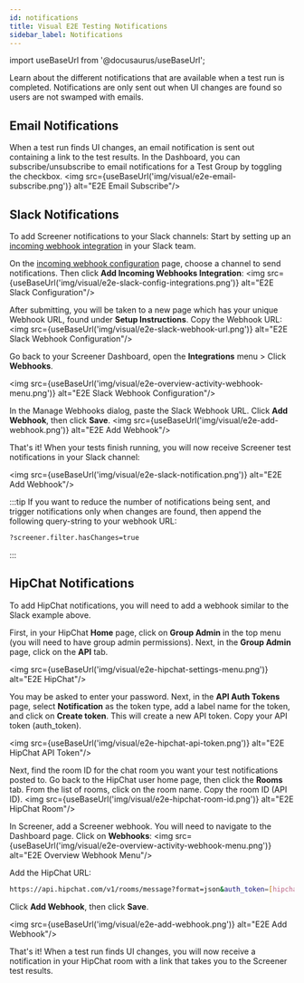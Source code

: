 ```yaml
---
id: notifications
title: Visual E2E Testing Notifications
sidebar_label: Notifications
---
```


import useBaseUrl from '@docusaurus/useBaseUrl';

Learn about the different notifications that are available when a test run is completed. Notifications are only sent out when UI changes are found so users are not swamped with emails.

## Email Notifications
When a test run finds UI changes, an email notification is sent out containing a link to the test results. In the Dashboard, you can subscribe/unsubscribe to email notifications for a Test Group by toggling the checkbox.
<img src={useBaseUrl('img/visual/e2e-email-subscribe.png')} alt="E2E Email Subscribe"/>


## Slack Notifications
To add Screener notifications to your Slack channels: Start by setting up an [incoming webhook integration](https://my.slack.com/services/new/incoming-webhook/) in your Slack team.

On the [incoming webhook configuration](https://my.slack.com/services/new/incoming-webhook/) page, choose a channel to send notifications. Then click **Add Incoming Webhooks Integration**:
<img src={useBaseUrl('img/visual/e2e-slack-config-integrations.png')} alt="E2E Slack Configuration"/>


After submitting, you will be taken to a new page which has your unique Webhook URL, found under **Setup Instructions**. Copy the Webhook URL:
<img src={useBaseUrl('img/visual/e2e-slack-webhook-url.png')} alt="E2E Slack Webhook Configuration"/>

Go back to your Screener Dashboard, open the **Integrations** menu > Click **Webhooks**.

<img src={useBaseUrl('img/visual/e2e-overview-activity-webhook-menu.png')} alt="E2E Slack Webhook Configuration"/>


In the Manage Webhooks dialog, paste the Slack Webhook URL. Click **Add Webhook**, then click **Save**.
<img src={useBaseUrl('img/visual/e2e-add-webhook.png')} alt="E2E Add Webhook"/>


That's it! When your tests finish running, you will now receive Screener test notifications in your Slack channel:

<img src={useBaseUrl('img/visual/e2e-slack-notification.png')} alt="E2E Add Webhook"/>


:::tip
If you want to reduce the number of notifications being sent, and trigger notifications only when changes are found, then append the following query-string to your webhook URL:

```bash
?screener.filter.hasChanges=true
```

:::


## HipChat Notifications

To add HipChat notifications, you will need to add a webhook similar to the Slack example above.

First, in your HipChat **Home** page, click on **Group Admin** in the top menu (you will need to have group admin permissions). Next, in the **Group Admin** page, click on the **API** tab.

<img src={useBaseUrl('img/visual/e2e-hipchat-settings-menu.png')} alt="E2E HipChat"/>

You may be asked to enter your password. Next, in the **API Auth Tokens** page, select **Notification** as the token type, add a label name for the token, and click on **Create token**. This will create a new API token. Copy your API token (auth_token).

<img src={useBaseUrl('img/visual/e2e-hipchat-api-token.png')} alt="E2E HipChat API Token"/>


Next, find the room ID for the chat room you want your test notifications posted to. Go back to the HipChat user home page, then click the **Rooms** tab. From the list of rooms, click on the room name. Copy the room ID (API ID).
<img src={useBaseUrl('img/visual/e2e-hipchat-room-id.png')} alt="E2E HipChat Room"/>

In Screener, add a Screener webhook. You will need to navigate to the Dashboard page. Click on **Webhooks**:
<img src={useBaseUrl('img/visual/e2e-overview-activity-webhook-menu.png')} alt="E2E Overview Webhook Menu"/>

Add the HipChat URL:

```bash
https://api.hipchat.com/v1/rooms/message?format=json&auth_token=[hipchat-api-token]&room_id=[hipchat-room-api-id]
```

Click **Add Webhook**, then click **Save**.

<img src={useBaseUrl('img/visual/e2e-add-webhook.png')} alt="E2E Add Webhook"/>

That's it! When a test run finds UI changes, you will now receive a notification in your HipChat room with a link that takes you to the Screener test results.
